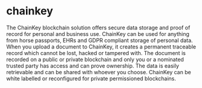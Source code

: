 # chainkey
The ChainKey blockchain solution offers secure data storage and proof of record for personal and business use. ChainKey can be used for anything from horse passports, EHRs and GDPR compliant storage of personal data. When you upload a document to ChainKey, it creates a permanent traceable record which cannot be lost, hacked or tampered with. The document is recorded on a public or private blockchain and only you or a nominated trusted party has access and can prove ownership. The data is easily retrievable and can be shared with whoever you choose. ChainKey can be white labelled or reconfigured for private permissioned blockchains.
